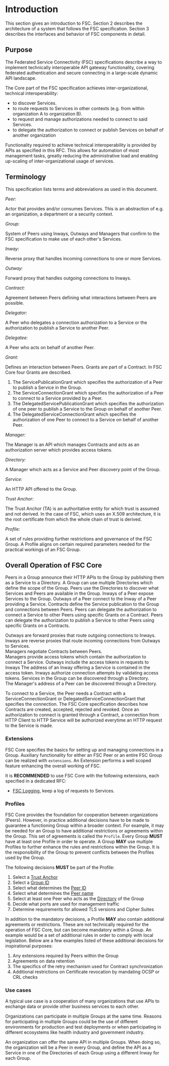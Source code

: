 # Introduction

This section gives an introduction to FSC.
Section 2 describes the architecture of a system that follows the FSC specification.
Section 3 describes the interfaces and behavior of FSC components in detail.

## Purpose

The Federated Service Connectivity (FSC) specifications describe a way to implement technically interoperable API gateway functionality, covering federated authentication and secure connecting in a large-scale dynamic API landscape. 

The Core part of the FSC specification achieves inter-organizational, technical interoperability:

- to discover Services.
- to route requests to Services in other contexts (e.g. from within organization A to organization B).
- to request and manage authorizations needed to connect to said Services.
- to delegate the authorization to connect or publish Services on behalf of another organization

Functionality required to achieve technical interoperability is provided by APIs as specified in this RFC. This allows for automation of most management tasks, greatly reducing the administrative load and enabling up-scaling of inter-organizational usage of services.

## Terminology

This specification lists terms and abbreviations as used in this document.

*Peer:*

Actor that provides and/or consumes Services. This is an abstraction of e.g. an organization, a department or a security context.

*Group:*

System of Peers using Inways, Outways and Managers that confirm to the FSC specification to make use of each other's Services.

*Inway:*

Reverse proxy that handles incoming connections to one or more Services.

*Outway:*

Forward proxy that handles outgoing connections to Inways.

*Contract:*

Agreement between Peers defining what interactions between Peers are possible.

*Delegator:*

A Peer who delegates a connection authorization to a Service or the authorization to publish a Service to another Peer.

*Delegatee:*

A Peer who acts on behalf of another Peer.

*Grant:*

Defines an interaction between Peers. Grants are part of a Contract. In FSC Core four Grants are described.

1. The ServicePublicationGrant which specifies the authorization of a Peer to publish a Service in the Group.
2. The ServiceConnectionGrant which specifies the authorization of a Peer to connect to a Service provided by a Peer.
3. The DelegatedServicePublicationGrant which specifies the authorization of one peer to publish a Service to the Group on behalf of another Peer.
4. The DelegatedServiceConnectionGrant which specifies the authorization of one Peer to connect to a Service on behalf of another Peer.

*Manager:*

The Manager is an API which manages Contracts and acts as an authorization server which provides access tokens.

*Directory:*

A Manager which acts as a Service and Peer discovery point of the Group.

*Service:*

An HTTP API offered to the Group.

*Trust Anchor:*

The Trust Anchor (TA) is an authoritative entity for which trust is assumed and not derived. In the case of FSC, which uses an X.509 architecture, it is the root certificate from which the whole chain of trust is derived.

*Profile:* 

A set of rules providing further restrictions and governance of the FSC Group. A Profile aligns on certain required parameters needed for the practical workings of an FSC Group. 

## Overall Operation of FSC Core

Peers in a Group announce their HTTP APIs to the Group by publishing them as a Service to a Directory. A Group can use multiple Directories which define the scope of the Group. Peers use the Directories to discover what Services and Peers are available in the Group.
Inways of a Peer expose Services to the Group. 
Outways of a Peer connect to the Inway of a Peer providing a Service.
Contracts define the Service publication to the Group and connections between Peers.
Peers can delegate the authorization to connect a Service to other Peers using specific Grants on a Contract.
Peers can delegate the authorization to publish a Service to other Peers using specific Grants on a Contracts.

Outways are forward proxies that route outgoing connections to Inways.  
Inways are reverse proxies that route incoming connections from Outways to Services.  
Managers negotiate Contracts between Peers.  
Managers provide access tokens which contain the authorization to connect a Service. 
Outways include the access tokens in requests to Inways
The address of an Inway offering a Service is contained in the access token. 
Inways authorize connection attempts by validating access tokens.
Services in the Group can be discovered through a Directory.  
The Manager's address of a Peer can be discovered through a Directory. 

To connect to a Service, the Peer needs a Contract with a ServiceConnectionGrant or DelegatedServiceConnectionGrant that specifies the connection. The FSC Core specification describes how Contracts are created, accepted, rejected and revoked. Once an authorization to connect is granted through a Contract, a connection from HTTP Client to HTTP Service will be authorized everytime an HTTP request to the Service is made.

### Extensions
FSC Core specifies the basics for setting up and managing connections in a Group.
Auxiliary functionality for either an FSC Peer or an entire FSC Group can be realized with `extensions`. An Extension performs a well scoped feature enhancing the overall working of FSC. 

It is **RECOMMENDED** to use FSC Core with the following extensions, each specified in a dedicated RFC:

- [FSC Logging](../logging/draft-fsc-logging-00.html), keep a log of requests to Services.

### Profiles
FSC Core provides the foundation for cooperation between organizations (Peers). However, in practice additional decisions have to be made to guarantee a functioning Group within a broader context.
For example, it may be needed for an Group to have additional restrictions or agreements within the Group. This set of agreements is called the `Profile`. Every Group **MUST** have at least one Profile in order te operate.
A Group **MAY** use multiple Profiles to further enhance the rules and restrictions within the Group. It is the responsibility of the Group to prevent conflicts between the Profiles used by the Group.

The following decisions **MUST** be part of the Profile:
1. Select a [Trust Anchor](#trust_anchor)
2. Select a [Group ID](#group_id)
3. Select what determines the [Peer ID](#peer_id)
4. Select what determines the [Peer name](#peer_name)
5. Select at least one Peer who acts as the [Directory](#directory) of the Group
6. Decide what ports are used for management traffic
7. Determine requirements for allowed TLS versions and Cipher Suites 

In addition to the mandatory decisions, a Profile **MAY** also contain additional agreements or restrictions. These are not technically required for the operation of FSC Core, but can become mandatory within a Group. An example would be a set of additional rules in order to comply with local legislation.
Below are a few examples listed of these additional decisions for inspirational purposes:
1. Any extensions required by Peers within the Group
2. Agreements on data retention
3. The specifics of the retry mechanism used for Contract synchronization
4. Additional restrictions on Certificate revocation by mandating OCSP or CRL checks


### Use cases

A typical use case is a cooperation of many organizations that use APIs to exchange data or provide other business services to each other.

Organizations can participate in multiple Groups at the same time. 
Reasons for participating in multiple Groups could be the use of different environments for production and test deployments or when participating in different ecosystems like health industry and government industry.

An organization can offer the same API in multiple Groups. When doing so, the organization will be a Peer in every Group, and define the API as a Service in one of the Directories of each Group using a different Inway for each Group.
